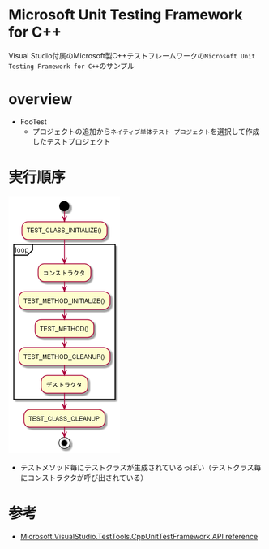 # Microsoft Unit Testing Framework for C++

Visual Studio付属のMicrosoft製C++テストフレームワークの`Microsoft Unit Testing Framework for C++`のサンプル

# overview

- FooTest
    - プロジェクトの追加から`ネイティブ単体テスト プロジェクト`を選択して作成したテストプロジェクト

# 実行順序

![](images/act.mstestcpp.png)

- テストメソッド毎にテストクラスが生成されているっぽい（テストクラス毎にコンストラクタが呼び出されている）

# 参考

- [Microsoft.VisualStudio.TestTools.CppUnitTestFramework API reference](https://github.com/MicrosoftDocs/visualstudio-docs/blob/master/docs/test/microsoft-visualstudio-testtools-cppunittestframework-api-reference.md)
